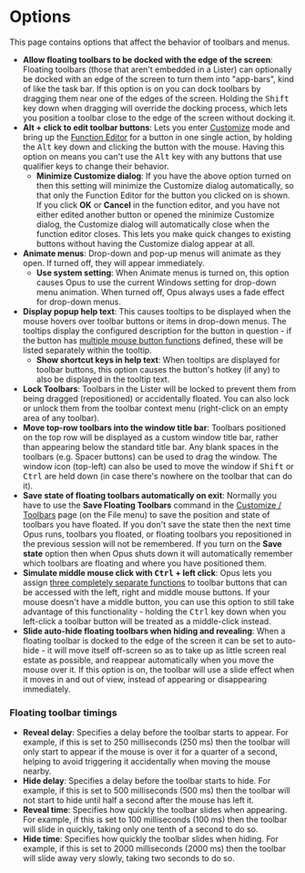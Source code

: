 # Options

This page contains options that affect the behavior of toolbars and menus.

- **Allow floating toolbars to be docked with the edge of the screen**: Floating toolbars (those that aren't embedded in a Lister) can optionally be docked with an edge of the screen to turn them into "app-bars", kind of like the task bar. If this option is on you can dock toolbars by dragging them near one of the edges of the screen. Holding the <kbd>Shift</kbd> key down when dragging will override the docking process, which lets you position a toolbar close to the edge of the screen without docking it.
- **Alt + click to edit toolbar buttons**: Lets you enter [Customize](/Manual/customize/README.md) mode and bring up the [Function Editor](/Manual/customize/creating_your_own_buttons/command_editor/README.md) for a button in one single action, by holding the <kbd>Alt</kbd> key down and clicking the button with the mouse. Having this option on means you can't use the <kbd>Alt</kbd> key with any buttons that use qualifier keys to change their behavior.
  - **Minimize Customize dialog**: If you have the above option turned on then this setting will minimize the Customize dialog automatically, so that only the Function Editor for the button you clicked on is shown. If you click **OK** or **Cancel** in the function editor, and you have not either edited another button or opened the minimize Customize dialog, the Customize dialog will automatically close when the function editor closes. This lets you make quick changes to existing buttons without having the Customize dialog appear at all.
- **Animate menus**: Drop-down and pop-up menus will animate as they open. If turned off, they will appear immediately.
  - **Use system setting**: When Animate menus is turned on, this option causes Opus to use the current Windows setting for drop-down menu animation. When turned off, Opus always uses a fade effect for drop-down menus.
- **Display popup help text**: This causes tooltips to be displayed when the mouse hovers over toolbar buttons or items in drop-down menus. The tooltips display the configured description for the button in question - if the button has [multiple mouse button functions](/Manual/customize/creating_your_own_buttons/editing_the_toolbar/multiple_function_buttons.md) defined, these will be listed separately within the tooltip.
  - **Show shortcut keys in help text**: When tooltips are displayed for toolbar buttons, this option causes the button's hotkey (if any) to also be displayed in the tooltip text.
- **Lock Toolbars**: Toolbars in the Lister will be locked to prevent them from being dragged (repositioned) or accidentally floated. You can also lock or unlock them from the toolbar context menu (right-click on an empty area of any toolbar).
- **Move top-row toolbars into the window title bar**: Toolbars positioned on the top row will be displayed as a custom window title bar, rather than appearing below the standard title bar. Any blank spaces in the toolbars (e.g. Spacer buttons) can be used to drag the window. The window icon (top-left) can also be used to move the window if <kbd>Shift</kbd> or <kbd>Ctrl</kbd> are held down (in case there's nowhere on the toolbar that can do it).
- **Save state of floating toolbars automatically on exit**: Normally you have to use the **Save Floating Toolbars** command in the [Customize / Toolbars](/Manual/customize/the_customize_dialog/toolbars.md) page (on the File menu) to save the position and state of toolbars you have floated. If you don't save the state then the next time Opus runs, toolbars you floated, or floating toolbars you repositioned in the previous session will not be remembered. If you turn on the **Save state** option then when Opus shuts down it will automatically remember which toolbars are floating and where you have positioned them.
- **Simulate middle mouse click with <kbd>Ctrl</kbd> + left click**: Opus lets you assign [three completely separate functions](/Manual/customize/creating_your_own_buttons/editing_the_toolbar/multiple_function_buttons.md) to toolbar buttons that can be accessed with the left, right and middle mouse buttons. If your mouse doesn't have a middle button, you can use this option to still take advantage of this functionality - holding the <kbd>Ctrl</kbd> key down when you left-click a toolbar button will be treated as a middle-click instead.
- **Slide auto-hide floating toolbars when hiding and revealing**: When a floating toolbar is docked to the edge of the screen it can be set to auto-hide - it will move itself off-screen so as to take up as little screen real estate as possible, and reappear automatically when you move the mouse over it. If this option is on, the toolbar will use a slide effect when it moves in and out of view, instead of appearing or disappearing immediately.

### Floating toolbar timings

- **Reveal delay**: Specifies a delay before the toolbar starts to appear. For example, if this is set to 250 milliseconds (250 ms) then the toolbar will only start to appear if the mouse is over it for a quarter of a second, helping to avoid triggering it accidentally when moving the mouse nearby.
- **Hide delay**: Specifies a delay before the toolbar starts to hide. For example, if this is set to 500 milliseconds (500 ms) then the toolbar will not start to hide until half a second after the mouse has left it.
- **Reveal time**: Specifies how quickly the toolbar slides when appearing. For example, if this is set to 100 milliseconds (100 ms) then the toolbar will slide in quickly, taking only one tenth of a second to do so.
- **Hide time**: Specifies how quickly the toolbar slides when hiding. For example, if this is set to 2000 milliseconds (2000 ms) then the toolbar will slide away very slowly, taking two seconds to do so.
